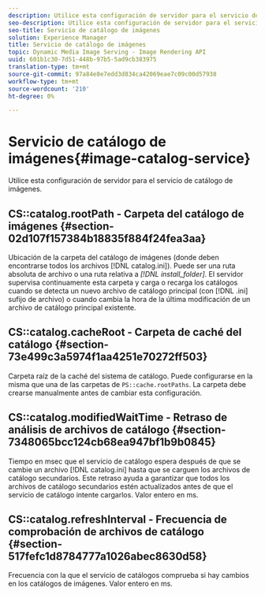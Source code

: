 ```yaml
---
description: Utilice esta configuración de servidor para el servicio de catálogo de imágenes.
seo-description: Utilice esta configuración de servidor para el servicio de catálogo de imágenes.
seo-title: Servicio de catálogo de imágenes
solution: Experience Manager
title: Servicio de catálogo de imágenes
topic: Dynamic Media Image Serving - Image Rendering API
uuid: 601b1c30-7d51-448b-97b5-5ad9cb383975
translation-type: tm+mt
source-git-commit: 97a84e8e7edd3d834ca42069eae7c09c00d57938
workflow-type: tm+mt
source-wordcount: '210'
ht-degree: 0%

---
```



# Servicio de catálogo de imágenes{#image-catalog-service}

Utilice esta configuración de servidor para el servicio de catálogo de imágenes.

## CS::catalog.rootPath - Carpeta del catálogo de imágenes {#section-02d107f157384b18835f884f24fea3aa}

Ubicación de la carpeta del catálogo de imágenes (donde deben encontrarse todos los archivos [!DNL catalog.ini]). Puede ser una ruta absoluta de archivo o una ruta relativa a *[!DNL install_folder]*. El servidor supervisa continuamente esta carpeta y carga o recarga los catálogos cuando se detecta un nuevo archivo de catálogo principal (con [!DNL .ini] sufijo de archivo) o cuando cambia la hora de la última modificación de un archivo de catálogo principal existente.

## CS::catalog.cacheRoot - Carpeta de caché del catálogo {#section-73e499c3a5974f1aa4251e70272ff503}

Carpeta raíz de la caché del sistema de catálogo. Puede configurarse en la misma que una de las carpetas de `PS::cache.rootPaths`. La carpeta debe crearse manualmente antes de cambiar esta configuración.

## CS::catalog.modifiedWaitTime - Retraso de análisis de archivos de catálogo {#section-7348065bcc124cb68ea947bf1b9b0845}

Tiempo en msec que el servicio de catálogo espera después de que se cambie un archivo [!DNL catalog.ini] hasta que se carguen los archivos de catálogo secundarios. Este retraso ayuda a garantizar que todos los archivos de catálogo secundarios estén actualizados antes de que el servicio de catálogo intente cargarlos. Valor entero en ms.

## CS::catalog.refreshInterval - Frecuencia de comprobación de archivos de catálogo {#section-517fefc1d8784777a1026abec8630d58}

Frecuencia con la que el servicio de catálogos comprueba si hay cambios en los catálogos de imágenes. Valor entero en ms.
